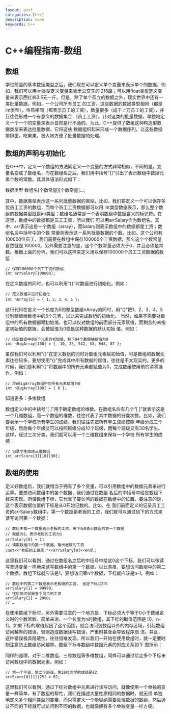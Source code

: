 ```yaml
---
layout: post
categories: [C++]
description: none
keywords: C++
---
```

# C++编程指南-数组

## 数组
学过前面的基本数据类型之后，我们现在可以定义单个变量来表示单个的数据。例如，我们可以用int类型定义变量来表示公交车的 216路；可以用float类型定义变量来表示西红柿3.5元一斤。但是，除了单个孤立的数据之外，现实世界中还有一类批量数据。例如，一个公司所有员工 的工资，这些数据的数据类型相同（都是int类型），性质相同（都表示员工的工资），数量很多（成千上万员工的工资），并且往往形成一个有意义的数据集合 （员工工资）。针对这类的批量数据，单独地定义一个一个的变量来表示显然是行不通的。为此，C++提供了数组这种构造型数据类型来表达批量数据，它将这些 数据组织起来形成一个数据序列，让这些数据排排坐，吃果果，极大地方便了批量数据的处理。

## 数组的声明与初始化
在C++中，定义一个数组的方法同定义一个变量的方式非常相似，不同的是，变量名变成了数组名，而在数组名之后，我们用中括号“[]”引出了表示数组中数据元素个数的常数。其具体语法形式如下：

数据类型 数组名[个数常量][个数常量]…;

其中，数据类型表示这一系列批量数据的类型。比如，我们要定义一个可以保存多位员工工资的数组，而每个员工工资数据都可以用 int类型数据表示，那么整个数组的数据类型就是int类型；数组名通常是一个表明数组中数据含义的标识符。在这里，数组中的数据都是员工工资，所以我们 可以用arrSalary作为数组名。其中，arr表示这是一个数组（array），而Salary则表示数组中的数据都是工资；数组名后中括号中的个数 常量则表示这一系列批量数据的个数。比如，这个公司有100000位员工，我们需要在数组中保存100000个工资数据，那么这个个数常量自然就是 100000。另外需要注意的是，这个个数常量必须大于0，并且必须是常数。根据上面的分析，我们可以这样来定义用以保存100000个员工工资数据的数 组：
```
// 保存100000个员工工资的数组
int arrSalary[100000];
```
在定义数组的同时，也可以利用“{}”对数组进行初始化。例如：
```
// 定义数组并进行初始化
int nArray[5] = { 1，2，3，4，5 };  
```
这行代码在定义一个长度为5的整型数组nArray的同时，用“{}”把1、2、3、4、5分别赋值给数组中的5个元素，以此来完成数组的初始化。 当然，如果不需要对数组中的所有数据都赋初始值，也可以仅对数组的前面部分元素赋值，而剩余的未指定初始值的数据，会被赋值为0或是这种数据的默认初始 值。例如：
```
// 给定数组中前6个元素的初始值，剩下94个数据被赋值为0
int nBigArray[100] = { -10, 23, 542, 33, 543, 87 };
```
虽然我们可以利用“{}”在定义数组的同时对数组元素赋初始值，可是数组的数据元素往往较多，要想使用“{}”完成其中所有数据的赋值，往往是不太现实的。更多的时候，我们是利用“{}”将数组中的所有元素都赋值为0，完成数组使用前的清零操作。例如：
```
// 将nBigArray数组中的所有元素赋值为0
int nBigArray[100] = { 0 };
```
知道更多：多维数组


数组定义中的中括号“[ ]”用于确定数组的维数。在数组名后有几个“[ ]”就表示这是一个几维数组，而一个数组的维数，往往代表了其中数据的分类次数。比如，我们要表示一个学校所有学生的成绩，我们往往先把所有学生成绩按照 年级分成三个年级，然后每个年级又可以按照班级分成10个班级，而每个班级又有30名学生。这样，经过三次分类，我们就可以用一个三维数组来保存一个学校 所有学生的成绩：
```
// 记录学生成绩三维数组
int arrScore[3][10][30];
```

## 数组的使用
定义好数组后，我们就相当于拥有了多个变量，可以引用数组中的数据元素来进行运算。要想访问数组中的各个数据，我们通过在数组 名后的中括号中给定数组下标来实现。所谓数组下标，它代表了要访问的数据在数组中的位置。要注意的是，这个表示数据位置的下标是从0开始记数的。比如，在 我们前面定义的记录员工工资的arrSalary数组中，第一个数据是老板的工资，我们就可以通过如下的方式来读写访问第一个数据：
```
// 数组中第一个数据表示老板的工资，用下标0表示数组的第一个数据
// 赋值为1，表示老板的工资为1
arrSalary[0] = 1；
// 读取数组中的第一个数据，输出老板的工资
cout<<"老板的工资是:"<<arrSalary[0]<<endl;
```
这里我们可以看到，通过在数组名之后的中括号中给定0这个下标，我们可以像读写普通变量一样地来读写数组中的第一个数据。以此类推，要想访问数组中的第二个数据，数组下标就应该是1，要想访问第n个数据，下标就应该是n-1。例如：
```
// 数组中的第二个数据表示老板娘的工资， 给定下标1访问
arrSalary[1] = 99999;
// 往后依次就是各个员工的工资
arrSalary[2] = 2000;
// …
```
在使用数组下标时，另外需要注意的一个地方是，下标必须大于等于0小于数组定义时的个数常数。简单来讲，一个长度为n的数组，其下标的取值范围是 [0，n-1]。如果下标的取值超出了这个范围，就会访问到数组以外的内存区域，引起数组访问越界的错误，轻则造成数据读写错误，严重时甚至会导致程序崩 溃。并且，这种错误极具隐蔽性，往往很难发现。所以我们一开始在使用数组时，就一定要时刻注意防止数组访问越界。数组下标与数组中数据元素的对应关系如下 图所示：


同样的道理，对于二维数组、三维数组等多维数组，同样可以通过给定多个下标来访问数组中的数据元素。例如：
```
// 第一个年级，第二个班级，第26位同学的成绩是82
arrScore[0][1][25] = 82;
```
这里我们可以看到，通过下标对数组中元素进行读写访问，就像使用一个单独的变量一样简单。有了数组的帮忙，我们在描述大量性质相同的数据时，就无须 单独地定义多个相同类型的变量，而只需定义一个能容纳需要处理数据的数组，然后通过不同的下标就可以访问到不同的数据，也就像拥有多个单独变量一样方便。